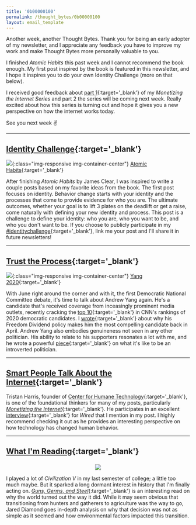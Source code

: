 ```yaml
---
title: '0b00000100'
permalink: /thought_bytes/0b00000100
layout: email_template
---
```

Another week, another Thought Bytes. Thank you for being an early adopter of my newsletter, and I appreciate any feedback you have to improve my work and make Thought Bytes more personally valuable to you.

I finished *Atomic Habits* this past week and I cannot recommend the book enough. My first post inspired by the book is featured in this newsletter, and I hope it inspires you to do your own Identity Challenge (more on that below).

I received good feedback about [part 1](https://kevinarifin.com/monetizing-the-internet-1){:target='_blank'} of my *Monetizing the Internet Series* and part 2 the series will be coming next week. Really excited about how this series is turning out and hope it gives you a new perspective on how the internet works today.

See you next week ✌️

<hr class='post-hr'/>

## [**Identity Challenge**](https://kevinarifin.com/identity-challenge){:target='_blank'}
![](https://kevinarifin.com/images/behavior-circle.jpg){:class="img-responsive img-container-center"}
[Atomic Habits](http://www.jamesclear.com/atomic-habits){:target='_blank'}

After finishing *Atomic Habits* by James Clear, I was inspired to write a couple posts based on my favorite ideas from the book. The first post focuses on identity. Behavior change starts with your identity and the processes that come to provide evidence for who you are. The ultimate outcomes, whether your goal is to lift 3 plates on the deadlift or get a raise, come naturally with defining your new identity and process. This post is a challenge to define your identity: who you are, who you want to be, and who you don't want to be. If you choose to publicly participate in my [#identitychallenge](https://twitter.com/kevarifin/status/1133602524542504967){:target='_blank'}, link me your post and I'll share it in future newsletters!

<hr class='post-hr'/>

## [**Trust the Process**](https://www.yang2020.com/blog/trust-the-process/){:target='_blank'}
![](https://kevinarifin.com/images/yang-process.jpg){:class="img-responsive img-container-center"}
[Yang 2020](️https://www.yang2020.com/blog/trust-the-process/){:target='_blank'}

With June right around the corner and with it, the first Democratic National Committee debate, it's time to talk about Andrew Yang again. He's a candidate that's received coverage from inceasingly prominent media outlets, recently cracking the [top 10](https://www.cnn.com/2019/05/23/politics/2020-rankings-biden-warren-harris-buttigieg-sanders/index.html){:target='_blank'} in CNN's rankings of 2020 democratic candidates. I [wrote](https://kevinarifin.com/why-im-voting-for-andrew-yang){:target='_blank'} about why his Freedom Dividend policy makes him the most compelling candidate back in April. Andrew Yang also embodies genuineness not seen in any other politician. His ability to relate to his supporters resonates a lot with me, and he wrote a powerful [piece](https://www.yang2020.com/blog/trust-the-process/){:target='_blank'} on what it's like to be an introverted politician.

<hr class='post-hr'/>

## [**Smart People Talk About the Internet**](https://www.wired.com/story/artificial-intelligence-yuval-noah-harari-tristan-harris/){:target='_blank'}

Tristan Harris, founder of [Center for Humane Technology](https://humanetech.com){:target='_blank'}, is one of the foundational thinkers for many of my posts, particularly [*Monetizing the Internet*](https://kevinarifin.com/monetizing-the-internet-1){:target='_blank'}. He participates in an excellent [interview](https://www.wired.com/story/artificial-intelligence-yuval-noah-harari-tristan-harris/){:target='_blank'} for *Wired* that I mention in my post. I highly recommend checking it out as he provides an interesting perspective on how technology has changed human behavior.

<hr class='post-hr'/>

## [**What I'm Reading**](https://www.amazon.com/Guns-Germs-Steel-Fates-Societies/dp/0393317552){:target='_blank'}
<center>
<img src='https://kevinarifin.com/images/guns-and-germ.jpg' class="img-responsive img-container-center" style='max-width:164px; margin-top: 5px'/>
</center>

I played a lot of *Civilization V* in my last semester of college; a little too much maybe. But it sparked a long dormant interest in history that I'm finally acting on. [*Guns, Germs, and Steel*](https://www.amazon.com/Guns-Germs-Steel-Fates-Societies/dp/0393317552){:target='_blank'} is an interesting read on why the world turned out the way it did. While it may seem obvious that transitioning from hunters and gatherers to agriculture was the way to go, Jared Diamond goes in-depth analysis on why that decision was not as simple as it seemed and how environmental factors impacted this transition.
